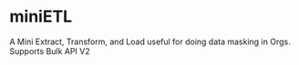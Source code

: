 # miniETL
A Mini Extract, Transform, and Load useful for doing data masking in Orgs. Supports Bulk API V2
